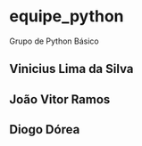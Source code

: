 # equipe_python
Grupo de Python Básico 

## Vinicius Lima da Silva 
## João Vitor Ramos
## Diogo Dórea
